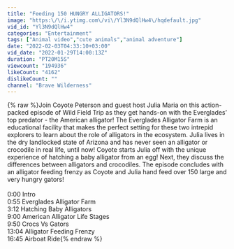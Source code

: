 ```yaml
---
title: "Feeding 150 HUNGRY ALLIGATORS!"
image: "https:\/\/i.ytimg.com\/vi\/Yl3N9dQlHw4\/hqdefault.jpg"
vid_id: "Yl3N9dQlHw4"
categories: "Entertainment"
tags: ["Animal video","cute animals","animal adventure"]
date: "2022-02-03T04:33:10+03:00"
vid_date: "2022-01-29T14:00:13Z"
duration: "PT20M15S"
viewcount: "194936"
likeCount: "4162"
dislikeCount: ""
channel: "Brave Wilderness"
---
```

{% raw %}Join Coyote Peterson and guest host Julia Maria on this action-packed episode of Wild Field Trip as they get hands-on with the Everglades’ top predator - the American alligator! The Everglades Alligator Farm is an educational facility that makes the perfect setting for these two intrepid explorers to learn about the role of alligators in the ecosystem. Julia lives in the dry landlocked state of Arizona and has never seen an alligator or crocodile in real life, until now! Coyote starts Julia off with the unique experience of hatching a baby alligator from an egg! Next, they discuss the differences between alligators and crocodiles. The episode concludes with an alligator feeding frenzy as Coyote and Julia hand feed over 150 large and very hungry gators!<br /><br />0:00 Intro<br />0:55 Everglades Alligator Farm<br />3:12 Hatching Baby Alligators<br />9:00 American Alligator Life Stages<br />9:50 Crocs Vs Gators<br />13:04 Alligator Feeding Frenzy<br />16:45 Airboat Ride{% endraw %}
